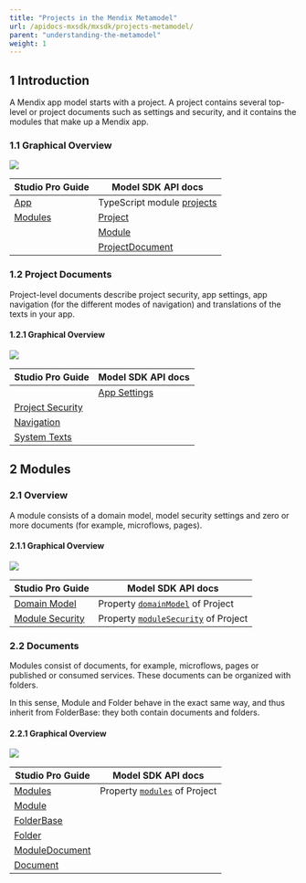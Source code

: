 ```yaml
---
title: "Projects in the Mendix Metamodel"
url: /apidocs-mxsdk/mxsdk/projects-metamodel/
parent: "understanding-the-metamodel"
weight: 1
---
```


## 1 Introduction

A Mendix app model starts with a project. A project contains several top-level or project documents such as settings and security, and it contains the modules that make up a Mendix app.

### 1.1 Graphical Overview

![](/attachments/apidocs-mxsdk/mxsdk/sdk-refguide/understanding-the-metamodel/projects-metamodel/16842800.svg)

Studio Pro Guide | Model SDK API docs
| --- | --- |
| [App](/refguide/project) | TypeScript module [projects](https://apidocs.rnd.mendix.com/modelsdk/latest/modules/projects.html) |
| [Modules](/refguide/modules) |[Project](https://apidocs.rnd.mendix.com/modelsdk/latest/classes/projects.project.html) |
| |[Module](https://apidocs.rnd.mendix.com/modelsdk/latest/classes/projects.module.html) | |
| |[ProjectDocument](https://apidocs.rnd.mendix.com/modelsdk/latest/classes/projects.projectdocument.html) | |

### 1.2 Project Documents

Project-level documents describe project security, app settings, app navigation (for the different modes of navigation) and translations of the texts in your app.

#### 1.2.1 Graphical Overview

![](/attachments/apidocs-mxsdk/mxsdk/sdk-refguide/understanding-the-metamodel/projects-metamodel/16842801.svg)

Studio Pro Guide | Model SDK API docs
| --- | --- |
| | [App Settings](/refguide/project-settings) | [ProjectDocument](https://apidocs.rnd.mendix.com/modelsdk/latest/classes/projects.projectdocument.html) and its inheritance hierarchy |
| [Project Security](/refguide/project-security) | |
| [Navigation](/refguide/navigation) | |
| [System Texts](/refguide/system-texts) | |

## 2 Modules

### 2.1 Overview

A module consists of a domain model, model security settings and zero or more documents (for example, microflows, pages).

#### 2.1.1 Graphical Overview

![](/attachments/apidocs-mxsdk/mxsdk/sdk-refguide/understanding-the-metamodel/projects-metamodel/18582255.svg)

Studio Pro Guide | Model SDK API docs
| --- | --- |
| [Domain Model](/refguide/domain-model) | Property [`domainModel`](https://apidocs.rnd.mendix.com/modelsdk/latest/classes/projects.module.html#domainmodel) of Project |
| [Module Security](/refguide/module-security) | Property [`moduleSecurity`](https://apidocs.rnd.mendix.com/modelsdk/latest/classes/projects.module.html#modulesecurity) of Project |

### 2.2 Documents

Modules consist of documents, for example, microflows, pages or published or consumed services. These documents can be organized with folders.

In this sense, Module and Folder behave in the exact same way, and thus inherit from FolderBase: they both contain documents and folders.

#### 2.2.1 Graphical Overview

![](/attachments/apidocs-mxsdk/mxsdk/sdk-refguide/understanding-the-metamodel/projects-metamodel/18582254.svg)

Studio Pro Guide | Model SDK API docs
| --- | --- |
| [Modules](/refguide/modules) | Property [`modules`](https://apidocs.rnd.mendix.com/modelsdk/latest/classes/projects.project.html#modules) of Project |
| [Module](https://apidocs.rnd.mendix.com/modelsdk/latest/classes/projects.module.html) | |
| [FolderBase](https://apidocs.rnd.mendix.com/modelsdk/latest/classes/projects.folderbase.html) | |
| [Folder](https://apidocs.rnd.mendix.com/modelsdk/latest/classes/projects.folder.html) | |
| [ModuleDocument](https://apidocs.rnd.mendix.com/modelsdk/latest/classes/projects.moduledocument.html) | |
| [Document](https://apidocs.rnd.mendix.com/modelsdk/latest/classes/projects.document.html) | |

